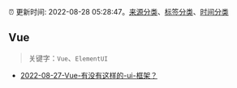 :alarm_clock: 更新时间: 2022-08-28 05:28:47。[来源分类](../README.md)、[标签分类](../TAGS.md)、[时间分类](../TIMELINE.md)

## Vue


> 关键字：`Vue`、`ElementUI`



- [2022-08-27-Vue-有没有这样的-ui-框架？](https://www.v2ex.com/t/875915) 